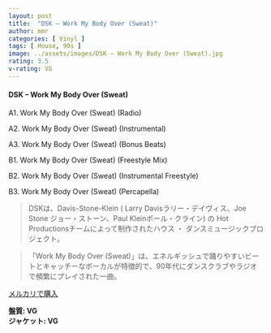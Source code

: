 ```yaml
---
layout: post
title:  "DSK – Work My Body Over (Sweat)"
author: mmr
categories: [ Vinyl ]
tags: [ House, 90s ]
image: ../assets/images/DSK – Work My Body Over (Sweat).jpg
rating: 3.5
v-rating: VG
---
```


#### DSK – Work My Body Over (Sweat)

A1. Work My Body Over (Sweat) (Radio)

A2. Work My Body Over (Sweat) (Instrumental)

A3. Work My Body Over (Sweat) (Bonus Beats)

B1. Work My Body Over (Sweat) (Freestyle Mix)

B2. Work My Body Over (Sweat) (Instrumental Freestyle)

B3. Work My Body Over (Sweat) (Percapella)

> DSKは、Davis-Stone-Klein ( Larry Davisラリー・デイヴィス、Joe Stone ジョー・ストーン、Paul Kleinポール・クライン) の Hot Productionsチームによって制作されたハウス ・ ダンスミュージックプロジェクト。

> 「Work My Body Over (Sweat)」は、エネルギッシュで踊りやすいビートとキャッチーなボーカルが特徴的で、90年代にダンスクラブやラジオで頻繁にプレイされた一曲。

[メルカリで購入](https://jp.mercari.com/item/m42353720924)

<div class="mt-4 mb-4 d-flex align-items-center">
<strong class="mr-1">盤質: VG</strong>
</div>
<div class="mt-4 mb-4 d-flex align-items-center">
<strong class="mr-1">ジャケット: VG</strong>
</div>
